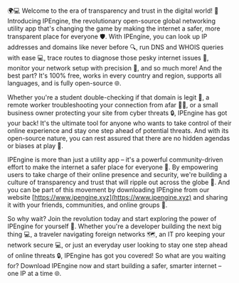 🌍💻 Welcome to the era of transparency and trust in the digital world! 🚀 Introducing IPEngine, the revolutionary open-source global networking utility app that's changing the game by making the internet a safer, more transparent place for everyone 🛡️. With IPEngine, you can look up IP addresses and domains like never before 🔍, run DNS and WHOIS queries with ease 💻, trace routes to diagnose those pesky internet issues 📡, monitor your network setup with precision 👀, and so much more! And the best part? It's 100% free, works in every country and region, supports all languages, and is fully open-source 🌐.

Whether you're a student double-checking if that domain is legit 💸, a remote worker troubleshooting your connection from afar 🏃‍♂️, or a small business owner protecting your site from cyber threats 🔒, IPEngine has got your back! It's the ultimate tool for anyone who wants to take control of their online experience and stay one step ahead of potential threats. And with its open-source nature, you can rest assured that there are no hidden agendas or biases at play 🤝.

IPEngine is more than just a utility app – it's a powerful community-driven effort to make the internet a safer place for everyone 🌈. By empowering users to take charge of their online presence and security, we're building a culture of transparency and trust that will ripple out across the globe 🌊. And you can be part of this movement by downloading IPEngine from our website [https://www.ipengine.xyz](https://www.ipengine.xyz) and sharing it with your friends, communities, and online groups 🔁.

So why wait? Join the revolution today and start exploring the power of IPEngine for yourself 🚀. Whether you're a developer building the next big thing 💻, a traveler navigating foreign networks 🗺️, an IT pro keeping your network secure 💻, or just an everyday user looking to stay one step ahead of online threats 🔒, IPEngine has got you covered! So what are you waiting for? Download IPEngine now and start building a safer, smarter internet – one IP at a time 🌐.